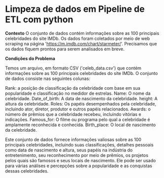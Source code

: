 # Limpeza de dados em Pipeline de ETL com python
**Contexto** O conjunto de dados contém informações sobre as 100 principais celebridades do site IMDb. Os dados foram coletados por meio de web scraping na página 'https://m.imdb.com/chart/starmeter/'. Precisamos que os dados fiquem prontos para serem analisados em breve.

**Condições do Problema**

Temos um arquivo, em formato CSV ('celeb_data.csv') que contém informações sobre as 100 principais celebridades do site IMDb.
O conjunto de dados consiste nas seguintes colunas:

Rank: a posição de classificação da celebridade com base em sua popularidade e classificação no medidor de estrelas.
Name: O nome da celebridade.
Date_of_birth: A data de nascimento da celebridade.
height: A altura da celebridade.
Roles: Os papéis desempenhados pela celebridade, incluindo ator, diretor, produtor e outros papéis relacionados.
Awards: o número de prêmios que a celebridade recebeu, incluindo vitórias e indicações.
Famous_for: O filme ou programa pelo qual a celebridade é amplamente reconhecida e conhecida.
Birth_place: O local de nascimento da celebridade.

Este conjunto de dados fornece informações valiosas sobre as 100 principais celebridades, incluindo suas classificações, detalhes pessoais como data de nascimento e altura, seus papéis na indústria do entretenimento, seu reconhecimento por meio de prêmios, os projetos pelos quais são famosos e seus locais de nascimento. Ele pode ser usado para várias análises e percepções sobre a popularidade e as conquistas dessas celebridades.